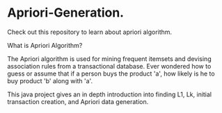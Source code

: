 # Apriori-Generation.
Check out this repository to learn about apriori algorithm.


What is Apriori Algorithm?

The Apriori algorithm is used for mining frequent itemsets and devising association rules from a transactional database. Ever wondered how to guess or assume that if a person buys the product 'a', how likely is he to buy product 'b' along with 'a'.

This java project gives an in depth introduction into finding L1, Lk, initial transaction creation, and Apriori data generation.

